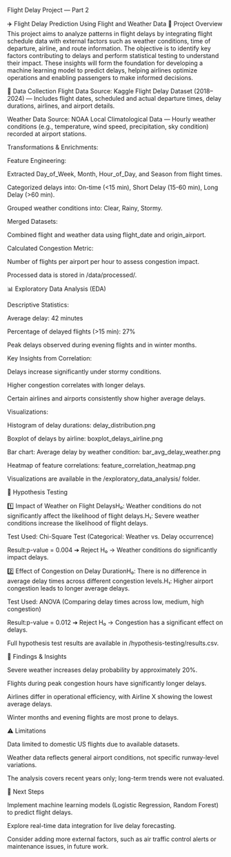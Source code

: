 Flight Delay Project — Part 2

✈️ Flight Delay Prediction Using Flight and Weather Data
🚀 Project Overview
This project aims to analyze patterns in flight delays by integrating flight schedule data with external factors such as weather conditions, time of departure, airline, and route information. The objective is to identify key factors contributing to delays and perform statistical testing to understand their impact. These insights will form the foundation for developing a machine learning model to predict delays, helping airlines optimize operations and enabling passengers to make informed decisions.

📄 Data Collection
Flight Data Source:
Kaggle Flight Delay Dataset (2018–2024) — Includes flight dates, scheduled and actual departure times, delay durations, airlines, and airport details.

Weather Data Source:
NOAA Local Climatological Data — Hourly weather conditions (e.g., temperature, wind speed, precipitation, sky condition) recorded at airport stations.

Transformations & Enrichments:

Feature Engineering:

Extracted Day_of_Week, Month, Hour_of_Day, and Season from flight times.

Categorized delays into: On-time (<15 min), Short Delay (15-60 min), Long Delay (>60 min).

Grouped weather conditions into: Clear, Rainy, Stormy.

Merged Datasets:

Combined flight and weather data using flight_date and origin_airport.

Calculated Congestion Metric:

Number of flights per airport per hour to assess congestion impact.

Processed data is stored in /data/processed/.

📊 Exploratory Data Analysis (EDA)

Descriptive Statistics:

Average delay: 42 minutes

Percentage of delayed flights (>15 min): 27%

Peak delays observed during evening flights and in winter months.

Key Insights from Correlation:

Delays increase significantly under stormy conditions.

Higher congestion correlates with longer delays.

Certain airlines and airports consistently show higher average delays.

Visualizations:

Histogram of delay durations: delay_distribution.png

Boxplot of delays by airline: boxplot_delays_airline.png

Bar chart: Average delay by weather condition: bar_avg_delay_weather.png

Heatmap of feature correlations: feature_correlation_heatmap.png

Visualizations are available in the /exploratory_data_analysis/ folder.

🧪 Hypothesis Testing

1️⃣ Impact of Weather on Flight DelaysH₀: Weather conditions do not significantly affect the likelihood of flight delays.H₁: Severe weather conditions increase the likelihood of flight delays.

Test Used: Chi-Square Test (Categorical: Weather vs. Delay occurrence)

Result:p-value = 0.004 ➔ Reject H₀ → Weather conditions do significantly impact delays.

2️⃣ Effect of Congestion on Delay DurationH₀: There is no difference in average delay times across different congestion levels.H₁: Higher airport congestion leads to longer average delays.

Test Used: ANOVA (Comparing delay times across low, medium, high congestion)

Result:p-value = 0.012 ➔ Reject H₀ → Congestion has a significant effect on delays.

Full hypothesis test results are available in /hypothesis-testing/results.csv.



🎯 Findings & Insights

Severe weather increases delay probability by approximately 20%.

Flights during peak congestion hours have significantly longer delays.

Airlines differ in operational efficiency, with Airline X showing the lowest average delays.

Winter months and evening flights are most prone to delays.

⚠️ Limitations

Data limited to domestic US flights due to available datasets.

Weather data reflects general airport conditions, not specific runway-level variations.

The analysis covers recent years only; long-term trends were not evaluated.

🚀 Next Steps

Implement machine learning models (Logistic Regression, Random Forest) to predict flight delays.

Explore real-time data integration for live delay forecasting.

Consider adding more external factors, such as air traffic control alerts or maintenance issues, in future work.
